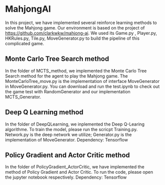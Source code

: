# MahjongAI
In this project, we have implemented several reinforce learning methods to solve the Mahjong game. Our environment is based on the project of https://github.com/clarkwkw/mahjong-ai. We used its Game.py , Player.py, HKRules.py, Tile.py, MoveGenerator.py to build the pipeline of this complicated game. 

## Monte Carlo Tree Search method 
In the folder of MCTS_method, we implemented the Monte Carlo Tree Search method for the agent to play the Mahjong game. 
The MonteCarloTree_move.py is the implementation of interface MoveGenerator in MoveGenerator.py. 
You can download and run the test.ipynb to check out the game test with RandomGenerator and our implementation MCTS_Generator. 

## Deep Q Learning method
In the folder of DeepQLearning, we inplemented the Deep Q-Learing algorithme. To train the model, please run the scricpt Training.py. Network.py is the deep network we utilize; Generator.py is the implementation of MoveGenerator. 
Dependency:
Tensorflow

## Policy Gradient and Actor Critic method 
In the folder of PolicyGradient_ActorCritic, we have implemented the method of Policy Gradient and Actor Critic.
To run the code, please open the jupyter notebook respectively.
Dependency:
Tensorflow
